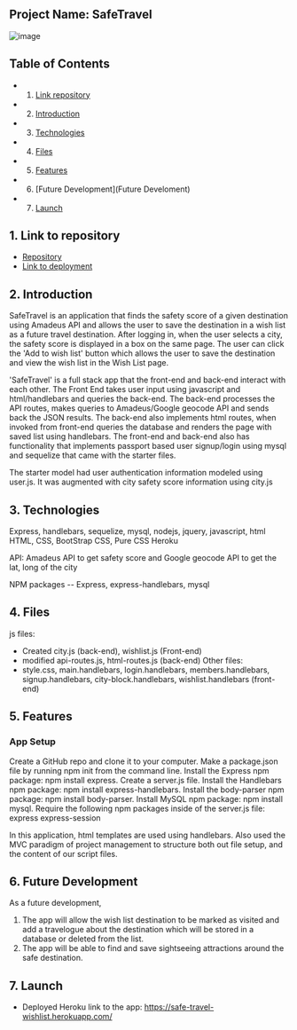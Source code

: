 ## Project Name: SafeTravel

![image](public/assets/img/sf-travel.jpg)

## Table of Contents

<!-- vscode-markdown-toc -->
* 1. [Link repository](#Linktorepository)
* 2. [Introduction](#Introduction)
* 3. [Technologies](#Technologies)
* 4. [Files](#Files)
* 5. [Features](#Features)
* 6. [Future Development](Future Develoment)
* 7. [Launch](#Launch)

<!-- vscode-markdown-toc-config
	numbering=true
	autoSave=true
	/vscode-markdown-toc-config -->
<!-- /vscode-markdown-toc -->

##  1. <a name='Linktorepository'></a>Link to repository

* [Repository](https://github.com/sskumar4/safetravel)
* [Link to deployment](https://safe-travel-wishlist.herokuapp.com/)
  
##  2. <a name='Introduction'></a>Introduction   

SafeTravel is an application that finds the safety score of a given destination using Amadeus API and allows the user to save the destination in a wish list as a future travel destination. After logging in, when the user selects a city, the safety score is displayed in a box on the same page. The user can click the 'Add to wish list' button which allows the user to save the destination and view the wish list in the Wish List page.

'SafeTravel' is a full stack app that the front-end and back-end interact with each other. The Front End takes user input using javascript and html/handlebars and queries the back-end. The back-end processes the API routes, makes queries to Amadeus/Google geocode API and sends back the JSON results. The back-end also implements html routes, when invoked from front-end queries the database and renders the page with saved list using handlebars. The front-end and back-end also has functionality that implements passport based user signup/login using mysql and sequelize that came with the starter files.

The starter model had user authentication information modeled using user.js. It was augmented with city safety score information using city.js

##  3. <a name='Technologies'></a>Technologies 
Express, handlebars, sequelize, mysql, nodejs, jquery, javascript, html HTML, CSS, BootStrap CSS, Pure CSS Heroku 

API: Amadeus API to get safety score and Google geocode API to get the lat, long of the city

NPM packages -- Express, express-handlebars, mysql

##  4. <a name='Files'></a>Files

js files:
 * Created city.js (back-end), wishlist.js (Front-end)
 * modified api-routes.js, html-routes.js (back-end)
Other files:
* style.css, main.handlebars, login.handlebars, members.handlebars, signup.handlebars, city-block.handlebars, wishlist.handlebars (front-end)

##  5. <a name='Features'></a>Features

### App Setup
 Create a GitHub repo and clone it to your computer.
 Make a package.json file by running npm init from the command line.
 Install the Express npm package: npm install express.
 Create a server.js file.
 Install the Handlebars npm package: npm install express-handlebars.
 Install the body-parser npm package: npm install body-parser.
 Install MySQL npm package: npm install mysql.
 Require the following npm packages inside of the server.js file: 
 express
 express-session

In this application, html templates are used using handlebars. Also used the MVC paradigm of project management to structure both out file setup, and the content of our script files.

## 6. <a name='Future Development'></a>Future Development
As a future development,
  1.  The app will allow the wish list destination to be marked as visited and add a travelogue about the destination which will be stored in a database or deleted from the list.
  2.  The app will be able to find and save sightseeing attractions around the safe destination.



## 7. <a name='Launch'></a>Launch

* Deployed Heroku link to the app: https://safe-travel-wishlist.herokuapp.com/
